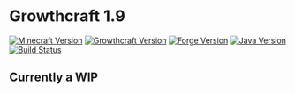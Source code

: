 # Growthcraft 1.9

[![Minecraft Version](http://img.shields.io/minecraft/1.9.4.png?color=green)](https://minecraft.net/)
[![Growthcraft Version](http://img.shields.io/george-washington-carver-1.9/7.0.0.png?color=green)](https://github.com/Um-Mitternacht/George-Washington-Carver-1.9)
[![Forge Version](http://img.shields.io/forge/12.16.0.1865-1.9.png?color=green)](http://files.minecraftforge.net/)
[![Java Version](http://img.shields.io/java/7.png?color=green)](https://www.java.com/en/)
[![Build Status](https://travis-ci.org/Um-Mitternacht/George-Washington-Carver-1.9.svg?branch=master)](https://travis-ci.org/Um-Mitternacht/George-Washington-Carver-1.9)

## Currently a WIP
